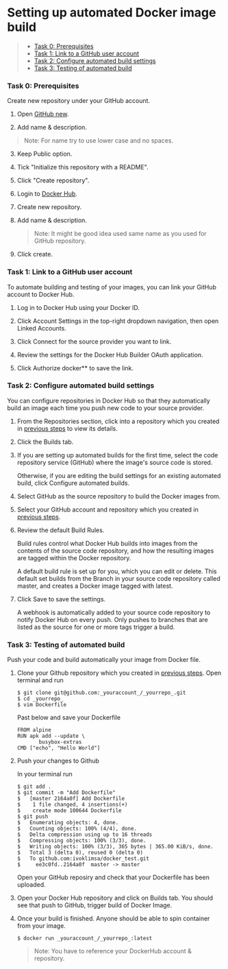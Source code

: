 # Setting up automated Docker image build

> * [Task 0: Prerequisites](#Task0)
> * [Task 1: Link to a GitHub user account](#Task1)
> * [Task 2: Configure automated build settings](#Task2)
> * [Task 3: Testing of automated build](#Task3)

### <a name="Task0"></a>Task 0: Prerequisites
Create new repository under your GitHub account.

1. Open [GitHub new](https://github.com/new).

2. Add name & description.

  > Note: For name try to use lower case and no spaces.

3. Keep Public option.

4. Tick "Initialize this repository with a README".

5. Click "Create repository".

6. Login to [Docker Hub](https://hub.docker.com/).

7. Create new repository.

8. Add name & description.

   > Note: It might be good idea used same name as you used for GitHub repository.

9. Click create.

### <a name="Task1"></a>Task 1: Link to a GitHub user account

To automate building and testing of your images, you can link your GitHub account to Docker Hub.

1. Log in to Docker Hub using your Docker ID.

2. Click Account Settings in the top-right dropdown navigation, then open Linked Accounts.

3. Click Connect for the source provider you want to link.

4. Review the settings for the Docker Hub Builder OAuth application.

5. Click Authorize docker** to save the link.



### <a name="Task2"></a>Task 2: Configure automated build settings

You can configure repositories in Docker Hub so that they automatically
build an image each time you push new code to your source provider.

1. From the Repositories section, click into a repository which you created in [previous steps](#Task1) to view its details.

2. Click the Builds tab.

3. If you are setting up automated builds for the first time, select
the code repository service (GitHub) where the image's source code is stored.

    Otherwise, if you are editing the build settings for an existing automated
    build, click Configure automated builds.

4. Select GitHub as the source repository to build the Docker images from.

5. Select your GitHub account and repository which you created in [previous steps](#Task0).

6. Review the default Build Rules.

    Build rules control what Docker Hub builds into images from the contents
    of the source code repository, and how the resulting images are tagged
    within the Docker repository.

    A default build rule is set up for you, which you can edit or delete. This
    default set builds from the Branch in your source code repository called
    master, and creates a Docker image tagged with latest.

7. Click Save to save the settings.

    A webhook is automatically added to your source code repository to notify
    Docker Hub on every push. Only pushes to branches that are listed as the
    source for one or more tags trigger a build.


### <a name="Task3"></a>Task 3: Testing of automated build

Push your code and build automatically your image from Docker file.

1. Clone your Github repository which you created in [previous steps](#Task0).
    Open terminal and run

    ```
    $ git clone git@github.com:_youraccount_/_yourrepo_.git
    $ cd _yourrepo_
    $ vim Dockerfile
    ```

    Past below and save your Dockerfile
    ```
    FROM alpine
    RUN apk add --update \
	       busybox-extras
    CMD ["echo", "Hello World"]
    ```
2. Push your changes to Github

    In your terminal run
    ```
    $ git add .
    $ git commit -m "Add Dockerfile"
    $   [master 2164a0f] Add Dockerfile
    $    1 file changed, 4 insertions(+)
    $    create mode 100644 Dockerfile
    $ git push
    $   Enumerating objects: 4, done.
    $   Counting objects: 100% (4/4), done.
    $   Delta compression using up to 16 threads
    $   Compressing objects: 100% (3/3), done.
    $   Writing objects: 100% (3/3), 365 bytes | 365.00 KiB/s, done.
    $   Total 3 (delta 0), reused 0 (delta 0)
    $   To github.com:ivoklimsa/docker_test.git
    $     ee3c0fd..2164a0f  master -> master
    ```

    Open your GitHub reposiry and check that your Dockerfile has been uploaded.

3. Open your Docker Hub repository and click on Builds tab.
   You should see that push to GitHub, trigger build of Docker Image.

4. Once your build is finished. Anyone should be able to spin container from your image.

    ```
    $ docker run _youraccount_/_yourrepo_:latest
    ```
    > Note: You have to reference your DockerHub account & repository.
